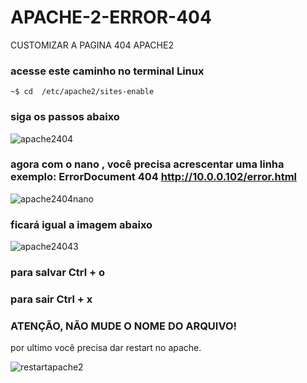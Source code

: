 # APACHE-2-ERROR-404
CUSTOMIZAR A PAGINA 404 APACHE2

### acesse este caminho no terminal Linux

`~$ cd  /etc/apache2/sites-enable`

### siga os passos abaixo

![apache2404](https://user-images.githubusercontent.com/79322362/155826450-37711955-5936-4f21-8712-9def316493c1.png)

### agora com o nano , você precisa acrescentar uma linha  exemplo: ErrorDocument 404 http://10.0.0.102/error.html


![apache2404nano](https://user-images.githubusercontent.com/79322362/155826562-aa30d9c7-0bd8-4a35-81fd-6a93e93ee8cc.png)

### ficará igual a imagem abaixo

![apache24043](https://user-images.githubusercontent.com/79322362/155826708-fc01aee8-fbe5-42a0-bf89-232c08badd8a.png)

### para salvar Ctrl + o 

### para sair Ctrl + x

### ATENÇÃO, NÃO MUDE O NOME DO ARQUIVO!


por ultimo você precisa dar restart no apache.

![restartapache2](https://user-images.githubusercontent.com/79322362/155827538-d8521557-9093-4354-9233-27aa85d99808.png)

